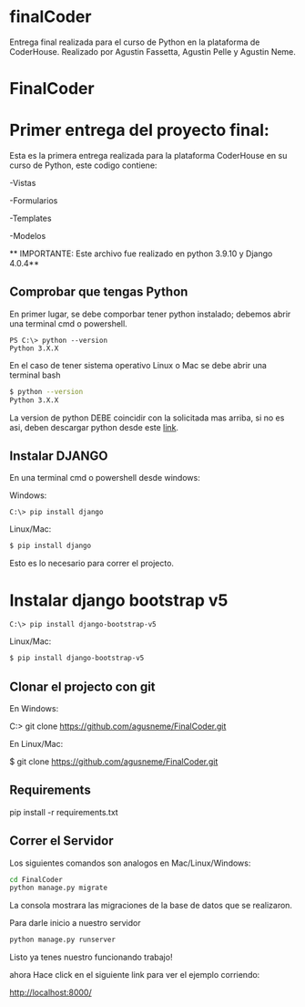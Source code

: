 # finalCoder
Entrega final realizada para el curso de Python en la plataforma de CoderHouse. Realizado por Agustin Fassetta, Agustin Pelle y Agustin Neme.
# FinalCoder
# Primer entrega del proyecto final:

Esta es la primera entrega realizada para la plataforma CoderHouse en su curso de Python, este codigo contiene:

-Vistas

-Formularios

-Templates

-Modelos

** IMPORTANTE: Este archivo fue realizado en python 3.9.10 y Django 4.0.4**

## Comprobar que tengas Python

En primer lugar, se debe comporbar tener python instalado; debemos abrir una terminal cmd o powershell.

```PS
PS C:\> python --version
Python 3.X.X 
```
En el caso de tener sistema operativo Linux o Mac se debe abrir una terminal bash

```bash
$ python --version
Python 3.X.X 
```

La version de python DEBE coincidir con la solicitada mas arriba, si no es asi, deben descargar python desde este [link](https://www.python.org/downloads/).

## Instalar DJANGO

En una terminal cmd o powershell desde windows:

Windows: 

```PS
C:\> pip install django
```

Linux/Mac:

```bash
$ pip install django
```

Esto es lo necesario para correr el projecto.

# Instalar django bootstrap v5

```PS
C:\> pip install django-bootstrap-v5
```

Linux/Mac:

```bash
$ pip install django-bootstrap-v5
```
## Clonar el projecto con git

En Windows: 

C:\> git clone https://github.com/agusneme/FinalCoder.git

En Linux/Mac:

$ git clone https://github.com/agusneme/FinalCoder.git

## Requirements

pip install -r requirements.txt

## Correr el Servidor

Los siguientes comandos son analogos en Mac/Linux/Windows:

```bash
cd FinalCoder
python manage.py migrate
```
La consola mostrara las migraciones de la base de datos que se realizaron.

Para darle inicio a nuestro servidor

```bash
python manage.py runserver
```
Listo ya tenes nuestro funcionando trabajo!

ahora Hace click en el siguiente link para ver el ejemplo corriendo: 

[http://localhost:8000/](http://localhost:8000/)
